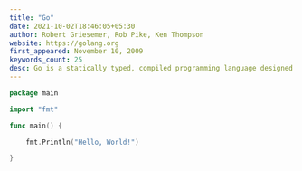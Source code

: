 ```yaml
---
title: "Go"
date: 2021-10-02T18:46:05+05:30
author: Robert Griesemer, Rob Pike, Ken Thompson
website: https://golang.org
first_appeared: November 10, 2009
keywords_count: 25
desc: Go is a statically typed, compiled programming language designed at Google by Robert Griesemer, Rob Pike, and Ken Thompson. Go is syntactically similar to C, but with memory safety, garbage collection, structural typing, and CSP-style concurrency.
---
```


```go {linenos=table, linenostart=1}
package main

import "fmt"

func main() {

	fmt.Println("Hello, World!")

}
```